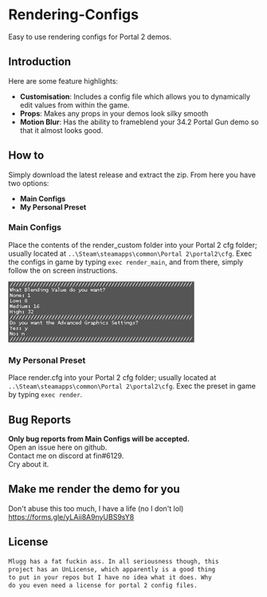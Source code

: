 # Rendering-Configs

Easy to use rendering configs for Portal 2 demos.

## Introduction

Here are some feature highlights:

-   **Customisation**: Includes a config file which allows you to dynamically edit values from within the game.
-   **Props**: Makes any props in your demos look silky smooth
-   **Motion Blur**: Has the ability to frameblend your 34.2 Portal Gun demo so that it almost looks good.

## How to

Simply download the latest release and extract the zip.
From here you have two options:

-   **Main Configs**
-   **My Personal Preset**

### Main Configs

Place the contents of the render_custom folder into your Portal 2 cfg folder; usually located at `..\Steam\steamapps\common\Portal 2\portal2\cfg`.
Exec the configs in game by typing `exec render_main`, and from there, simply follow the on screen instructions.

![](blobs/console.png)

### My Personal Preset

Place render.cfg into your Portal 2 cfg folder; usually located at `..\Steam\steamapps\common\Portal 2\portal2\cfg`.
Exec the preset in game by typing `exec render`.

## Bug Reports

**Only bug reports from Main Configs will be accepted.**<br>
Open an issue here on github.<br>
Contact me on discord at fin#6129.<br>
Cry about it.

## Make me render the demo for you

Don't abuse this too much, I have a life (no I don't lol)<br>
https://forms.gle/yLAii8A9nyUBS9sY8

## License

    Mlugg has a fat fuckin ass. In all seriousness though, this
    project has an UnLicense, which apparently is a good thing
    to put in your repos but I have no idea what it does. Why
    do you even need a license for portal 2 config files.
